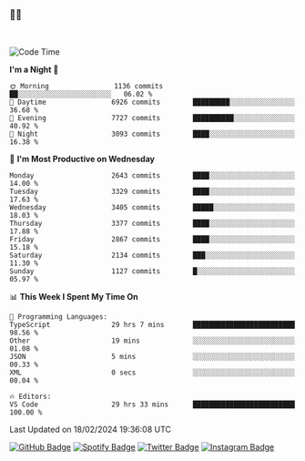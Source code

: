 ### 🤙🍺

<!-- <a href="https://github-readme-stats.vercel.app/api?username=hzak2xx&count_private=true&show_icons=true&theme=dracula">
  <img align="center" src="https://github-readme-stats.vercel.app/api?username=hzak2xx&count_private=true&show_icons=true&theme=dracula" />
</a>
</br> -->
</br>

<!--START_SECTION:waka-->
![Code Time](http://img.shields.io/badge/Code%20Time-3%2C093%20hrs%2020%20mins-blue)

**I'm a Night 🦉** 

```text
🌞 Morning                1136 commits        ██░░░░░░░░░░░░░░░░░░░░░░░   06.02 % 
🌆 Daytime                6926 commits        █████████░░░░░░░░░░░░░░░░   36.68 % 
🌃 Evening                7727 commits        ██████████░░░░░░░░░░░░░░░   40.92 % 
🌙 Night                  3093 commits        ████░░░░░░░░░░░░░░░░░░░░░   16.38 % 
```
📅 **I'm Most Productive on Wednesday** 

```text
Monday                   2643 commits        ████░░░░░░░░░░░░░░░░░░░░░   14.00 % 
Tuesday                  3329 commits        ████░░░░░░░░░░░░░░░░░░░░░   17.63 % 
Wednesday                3405 commits        █████░░░░░░░░░░░░░░░░░░░░   18.03 % 
Thursday                 3377 commits        ████░░░░░░░░░░░░░░░░░░░░░   17.88 % 
Friday                   2867 commits        ████░░░░░░░░░░░░░░░░░░░░░   15.18 % 
Saturday                 2134 commits        ███░░░░░░░░░░░░░░░░░░░░░░   11.30 % 
Sunday                   1127 commits        █░░░░░░░░░░░░░░░░░░░░░░░░   05.97 % 
```


📊 **This Week I Spent My Time On** 

```text
💬 Programming Languages: 
TypeScript               29 hrs 7 mins       █████████████████████████   98.56 % 
Other                    19 mins             ░░░░░░░░░░░░░░░░░░░░░░░░░   01.08 % 
JSON                     5 mins              ░░░░░░░░░░░░░░░░░░░░░░░░░   00.33 % 
XML                      0 secs              ░░░░░░░░░░░░░░░░░░░░░░░░░   00.04 % 

🔥 Editors: 
VS Code                  29 hrs 33 mins      █████████████████████████   100.00 % 
```


 Last Updated on 18/02/2024 19:36:08 UTC
<!--END_SECTION:waka-->

[![GitHub Badge](https://img.shields.io/badge/GitHub-100000?style=for-the-badge&logo=github&logoColor=white)](https://github.com/hzak2xx)
[![Spotify Badge](https://img.shields.io/badge/Spotify-1ED760?&style=for-the-badge&logo=spotify&logoColor=white)](https://open.spotify.com/user/uf90s6sbbh75a1mt44clkhkvf)
[![Twitter Badge](https://img.shields.io/badge/Twitter-1DA1F2?style=for-the-badge&logo=twitter&logoColor=white)](https://twitter.com/hzak2xx)
[![Instagram Badge](https://img.shields.io/badge/Instagram-E4405F?style=for-the-badge&logo=instagram&logoColor=white)](https://www.instagram.com/hzak2xx/)
